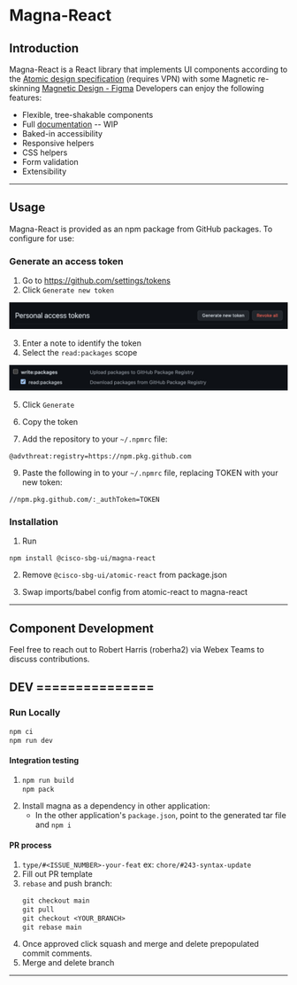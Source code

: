 # Magna-React

## Introduction

Magna-React is a React library that implements UI components according to the [Atomic design specification](http://ux-document-lnx/~designer/sbg-ux/components/atoms/getting-started.html) (requires VPN) with some Magnetic re-skinning [Magnetic Design - Figma](https://www.figma.com/file/oVZWatImEIbl1c8sjdGxi0/%F0%9F%A7%B2--Magnetic-Design-Library) Developers can enjoy the following features:

- Flexible, tree-shakable components
- Full [documentation](https://magna-react.vercel.app/) -- WIP
- Baked-in accessibility
- Responsive helpers
- CSS helpers
- Form validation
- Extensibility

---

## Usage

Magna-React is provided as an npm package from GitHub packages. To configure for use:

### Generate an access token

1. Go to https://github.com/settings/tokens
2. Click `Generate new token`

![generate token](./docs/images/github/generate_token.png)

3. Enter a note to identify the token
4. Select the `read:packages` scope

![package scope](./docs/images/github/package_scope.png)

5. Click `Generate`
6. Copy the token

7. Add the repository to your `~/.npmrc` file:

```
@advthreat:registry=https://npm.pkg.github.com
```

9. Paste the following in to your `~/.npmrc` file, replacing TOKEN with your new token:

```
//npm.pkg.github.com/:_authToken=TOKEN
```

### Installation

1. Run

```
npm install @cisco-sbg-ui/magna-react
```

2. Remove `@cisco-sbg-ui/atomic-react` from package.json

3. Swap imports/babel config from atomic-react to magna-react

---

## Component Development

Feel free to reach out to Robert Harris (roberha2) via Webex Teams to discuss contributions.

## DEV ===============

### Run Locally

```
npm ci
npm run dev
```

#### Integration testing

1.  ```
    npm run build
    npm pack
    ```
2.  Install magna as a dependency in other application:
    - In the other application's `package.json`, point to the generated tar file and `npm i`

#### PR process

1. `type/#<ISSUE_NUMBER>-your-feat` ex: `chore/#243-syntax-update`
2. Fill out PR template
3. `rebase` and push branch:
   ```
   git checkout main
   git pull
   git checkout <YOUR_BRANCH>
   git rebase main
   ```
4. Once approved click squash and merge and delete prepopulated commit comments.
5. Merge and delete branch

---
